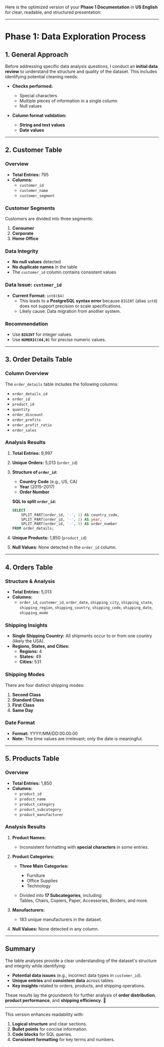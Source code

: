 Here is the optimized version of your **Phase 1 Documentation** in **US English** for clear, readable, and structured presentation:

---

# **Phase 1: Data Exploration Process**

## **1. General Approach**

Before addressing specific data analysis questions, I conduct an **initial data review** to understand the structure and quality of the dataset. This includes identifying potential cleaning needs:

- **Checks performed:**  
   - Special characters  
   - Multiple pieces of information in a single column  
   - Null values  

- **Column format validation:**  
   - **String and text values**  
   - **Date values**  

---

## **2. Customer Table**

### **Overview**
- **Total Entries:** 795  
- **Columns:**
   - `customer_id`  
   - `customer_name`  
   - `customer_segment`  

### **Customer Segments**
Customers are divided into three segments:  
1. **Consumer**  
2. **Corporate**  
3. **Home Office**  

### **Data Integrity**
- **No null values** detected  
- **No duplicate names** in the table  
- The `customer_id` column contains consistent values  

### **Data Issue: `customer_id`**
- **Current Format:** `int8(64)`  
   - This leads to a **PostgreSQL syntax error** because `BIGINT` (alias `int8`) does not support precision or scale specifications.  
   - Likely cause: Data migration from another system.  

### **Recommendation**
- Use **`BIGINT`** for integer values.  
- Use **`NUMERIC(64,0)`** for precise numeric values.  

---

## **3. Order Details Table**

### **Column Overview**
The `order_details` table includes the following columns:  
- `order_details_id`  
- `order_id`  
- `product_id`  
- `quantity`  
- `order_discount`  
- `order_profits`  
- `order_profit_ratio`  
- `order_sales`  

### **Analysis Results**
1. **Total Entries:** 9,997  
2. **Unique Orders:** 5,013 (`order_id`)  
3. **Structure of `order_id`:**  
   - **Country Code** (e.g., US, CA)  
   - **Year** (2015–2017)  
   - **Order Number**  

   **SQL to split `order_id`:**  
   ```sql
   SELECT 
       SPLIT_PART(order_id, '-', 1) AS country_code,
       SPLIT_PART(order_id, '-', 2) AS year,
       SPLIT_PART(order_id, '-', 3) AS order_number
   FROM order_details;
   ```

4. **Unique Products:** 1,850 (`product_id`)  
5. **Null Values:** None detected in the `order_id` column.  

---

## **4. Orders Table**

### **Structure & Analysis**
- **Total Entries:** 5,013  
- **Columns:**  
   - `order_id`, `customer_id`, `order_date`, `shipping_city`, `shipping_state`,  
     `shipping_region`, `shipping_country`, `shipping_code`, `shipping_date`, `shipping_mode`  

### **Shipping Insights**
- **Single Shipping Country:** All shipments occur to or from one country (likely the USA).  
- **Regions, States, and Cities:**  
   - **Regions:** 4  
   - **States:** 49  
   - **Cities:** 531  

### **Shipping Modes**
There are four distinct shipping modes:  
1. **Second Class**  
2. **Standard Class**  
3. **First Class**  
4. **Same Day**  

### **Date Format**
- **Format:** YYYY/MM/DD:00.00.00  
- **Note:** The time values are irrelevant; only the date is meaningful.  

---

## **5. Products Table**

### **Overview**
- **Total Entries:** 1,850  
- **Columns:**  
   - `product_id`  
   - `product_name`  
   - `product_category`  
   - `product_subcategory`  
   - `product_manufacturer`  

### **Analysis Results**
1. **Product Names:**  
   - Inconsistent formatting with **special characters** in some entries.  

2. **Product Categories:**
   - **Three Main Categories:**  
      - Furniture  
      - Office Supplies  
      - Technology  

   - Divided into **17 Subcategories**, including:  
      Tables, Chairs, Copiers, Paper, Accessories, Binders, and more.  

3. **Manufacturers:**  
   - 183 unique manufacturers in the dataset.  

4. **Null Values:** None detected in any column.  

---

## **Summary**

The table analyses provide a clear understanding of the dataset's structure and integrity while identifying:  
- **Potential data issues** (e.g., incorrect data types in `customer_id`).  
- **Unique entries** and **consistent data** across tables.  
- **Key insights** related to orders, products, and shipping operations.  

These results lay the groundwork for further analysis of **order distribution**, **product performance**, and **shipping efficiency**. 🚀  

---

This version enhances readability with:  
1. **Logical structure** and clear sections.  
2. **Bullet points** for concise information.  
3. **Code blocks** for SQL queries.  
4. **Consistent formatting** for key terms and numbers.  